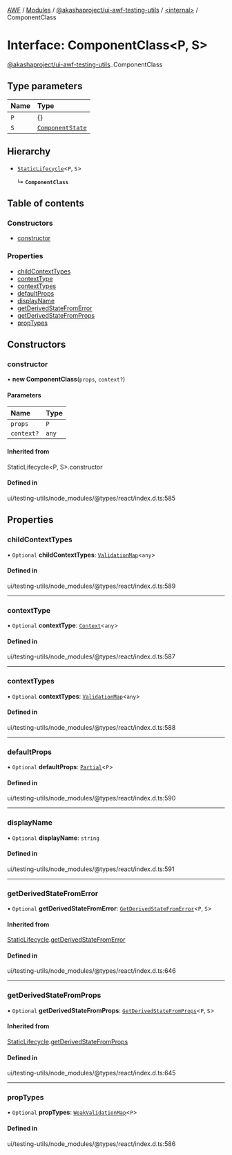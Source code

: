 [AWF](../README.md) / [Modules](../modules.md) / [@akashaproject/ui-awf-testing-utils](../modules/akashaproject_ui_awf_testing_utils.md) / [<internal\>](../modules/akashaproject_ui_awf_testing_utils._internal_.md) / ComponentClass

# Interface: ComponentClass<P, S\>

[@akashaproject/ui-awf-testing-utils](../modules/akashaproject_ui_awf_testing_utils.md).[<internal>](../modules/akashaproject_ui_awf_testing_utils._internal_.md).ComponentClass

## Type parameters

| Name | Type |
| :------ | :------ |
| `P` | {} |
| `S` | [`ComponentState`](../modules/akashaproject_ui_awf_testing_utils._internal_.md#componentstate) |

## Hierarchy

- [`StaticLifecycle`](akashaproject_ui_awf_testing_utils._internal_.StaticLifecycle.md)<`P`, `S`\>

  ↳ **`ComponentClass`**

## Table of contents

### Constructors

- [constructor](akashaproject_ui_awf_testing_utils._internal_.ComponentClass.md#constructor)

### Properties

- [childContextTypes](akashaproject_ui_awf_testing_utils._internal_.ComponentClass.md#childcontexttypes)
- [contextType](akashaproject_ui_awf_testing_utils._internal_.ComponentClass.md#contexttype)
- [contextTypes](akashaproject_ui_awf_testing_utils._internal_.ComponentClass.md#contexttypes)
- [defaultProps](akashaproject_ui_awf_testing_utils._internal_.ComponentClass.md#defaultprops)
- [displayName](akashaproject_ui_awf_testing_utils._internal_.ComponentClass.md#displayname)
- [getDerivedStateFromError](akashaproject_ui_awf_testing_utils._internal_.ComponentClass.md#getderivedstatefromerror)
- [getDerivedStateFromProps](akashaproject_ui_awf_testing_utils._internal_.ComponentClass.md#getderivedstatefromprops)
- [propTypes](akashaproject_ui_awf_testing_utils._internal_.ComponentClass.md#proptypes)

## Constructors

### constructor

• **new ComponentClass**(`props`, `context?`)

#### Parameters

| Name | Type |
| :------ | :------ |
| `props` | `P` |
| `context?` | `any` |

#### Inherited from

StaticLifecycle<P, S\>.constructor

#### Defined in

ui/testing-utils/node_modules/@types/react/index.d.ts:585

## Properties

### childContextTypes

• `Optional` **childContextTypes**: [`ValidationMap`](../modules/akashaproject_ui_awf_testing_utils._internal_.md#validationmap)<`any`\>

#### Defined in

ui/testing-utils/node_modules/@types/react/index.d.ts:589

___

### contextType

• `Optional` **contextType**: [`Context`](akashaproject_ui_awf_testing_utils._internal_.Context.md)<`any`\>

#### Defined in

ui/testing-utils/node_modules/@types/react/index.d.ts:587

___

### contextTypes

• `Optional` **contextTypes**: [`ValidationMap`](../modules/akashaproject_ui_awf_testing_utils._internal_.md#validationmap)<`any`\>

#### Defined in

ui/testing-utils/node_modules/@types/react/index.d.ts:588

___

### defaultProps

• `Optional` **defaultProps**: [`Partial`](../modules/akashaproject_ui_awf_testing_utils._internal_.md#partial)<`P`\>

#### Defined in

ui/testing-utils/node_modules/@types/react/index.d.ts:590

___

### displayName

• `Optional` **displayName**: `string`

#### Defined in

ui/testing-utils/node_modules/@types/react/index.d.ts:591

___

### getDerivedStateFromError

• `Optional` **getDerivedStateFromError**: [`GetDerivedStateFromError`](../modules/akashaproject_ui_awf_testing_utils._internal_.md#getderivedstatefromerror)<`P`, `S`\>

#### Inherited from

[StaticLifecycle](akashaproject_ui_awf_testing_utils._internal_.StaticLifecycle.md).[getDerivedStateFromError](akashaproject_ui_awf_testing_utils._internal_.StaticLifecycle.md#getderivedstatefromerror)

#### Defined in

ui/testing-utils/node_modules/@types/react/index.d.ts:646

___

### getDerivedStateFromProps

• `Optional` **getDerivedStateFromProps**: [`GetDerivedStateFromProps`](../modules/akashaproject_ui_awf_testing_utils._internal_.md#getderivedstatefromprops)<`P`, `S`\>

#### Inherited from

[StaticLifecycle](akashaproject_ui_awf_testing_utils._internal_.StaticLifecycle.md).[getDerivedStateFromProps](akashaproject_ui_awf_testing_utils._internal_.StaticLifecycle.md#getderivedstatefromprops)

#### Defined in

ui/testing-utils/node_modules/@types/react/index.d.ts:645

___

### propTypes

• `Optional` **propTypes**: [`WeakValidationMap`](../modules/akashaproject_ui_awf_testing_utils._internal_.md#weakvalidationmap)<`P`\>

#### Defined in

ui/testing-utils/node_modules/@types/react/index.d.ts:586
